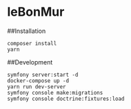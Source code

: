# leBonMur

##Installation

```
composer install
yarn
```

##Development

```
symfony server:start -d
docker-compose up -d
yarn run dev-server
symfony console make:migrations
symfony console doctrine:fixtures:load
```

